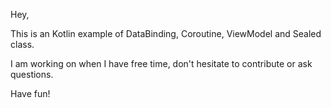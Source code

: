 Hey,

This is an Kotlin example of DataBinding, Coroutine, ViewModel and Sealed class. 

I am working on when I have free time, don't hesitate to contribute or ask questions.

Have fun!
